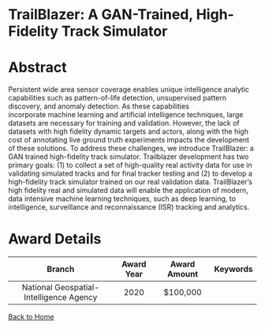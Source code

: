 
TrailBlazer: A GAN-Trained, High-Fidelity Track Simulator
=========================================================

# Abstract


Persistent wide area sensor coverage enables unique intelligence analytic capabilities such as pattern-of-life detection, unsupervised pattern discovery, and anomaly detection. As these capabilities incorporate machine learning and artificial intelligence techniques, large datasets are necessary for training and validation. However, the lack of datasets with high fidelity dynamic targets and actors, along with the high cost of annotating live ground truth experiments impacts the development of these solutions. To address these challenges, we introduce TrailBlazer: a GAN trained high-fidelity track simulator. Trailblazer development has two primary goals: (1) to collect a set of high-quality real activity data for use in validating simulated tracks and for final tracker testing and (2) to develop a high-fidelity track simulator trained on our real validation data. TrailBlazer’s high fidelity real and simulated data will enable the application of modern, data intensive machine learning techniques, such as deep learning, to intelligence, surveillance and reconnaissance (ISR) tracking and analytics.  

# Award Details

|Branch|Award Year|Award Amount|Keywords|
| :---: | :---: | :---: | :---: |
|National Geospatial-Intelligence Agency|2020|$100,000||
  
  


[Back to Home](https://github.com/chrischow/dod_sbir_awards/JH/#2264)